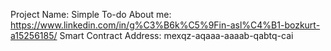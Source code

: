 Project Name: Simple To-do
About me: https://www.linkedin.com/in/g%C3%B6k%C5%9Fin-asl%C4%B1-bozkurt-a15256185/
Smart Contract Address: mexqz-aqaaa-aaaab-qabtq-cai
